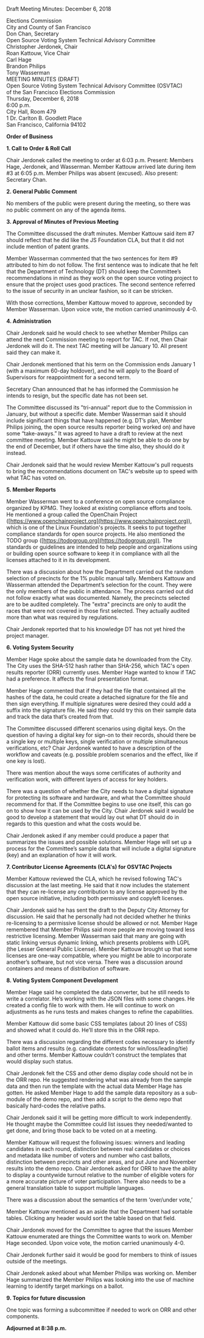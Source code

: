Draft Meeting Minutes: December 6, 2018

<div id="meeting_header_right" class="headered">
Elections Commission<br>
City and County of San Francisco<br>
Don Chan, Secretary<br>
</div>

<div class="headered">
Open Source Voting System Technical Advisory Committee<br>
Christopher Jerdonek, Chair<br>
Roan Kattouw, Vice Chair<br>
Carl Hage<br>
Brandon Philips<br>
Tony Wasserman<br>
</div>

<div id="meeting_header_main" class="headered">
MEETING MINUTES (DRAFT)<br>
Open Source Voting System Technical Advisory Committee (OSVTAC)<br>
of the San Francisco Elections Commission<br>
Thursday, December 6, 2018<br>
6:00 p.m.<br>
City Hall, Room 479<br>
1 Dr. Carlton B. Goodlett Place<br>
San Francisco, California 94102<br>
</div>

**Order of Business**

**1\. Call to Order & Roll Call**

Chair Jerdonek called the meeting to order at 6:03 p.m. Present: Members
Hage, Jerdonek, and Wasserman. Member Kattouw arrived late during item #3 at
6:05 p.m. Member Philips was absent (excused). Also present: Secretary Chan.


**2\. General Public Comment**

No members of the public were present during the meeting, so there was no
public comment on any of the agenda items.


**3\. Approval of Minutes of Previous Meeting**

The Committee discussed the draft minutes. Member Kattouw said item #7 should
reflect that he did like the JS Foundation CLA, but that it did not include
mention of patent grants.

Member Wasserman commented that the two sentences for item #9 attributed to
him do not follow. The first sentence was to indicate that he felt that the
Department of Technology (DT) should keep the Committee’s recommendations in
mind as they work on the open source voting project to ensure that the
project uses good practices. The second sentence referred to the issue of
security in an unclear fashion, so it can be stricken.

With those corrections, Member Kattouw moved to approve, seconded by Member
Wasserman. Upon voice vote, the motion carried unanimously 4-0.


**4\. Administration**

Chair Jerdonek said he would check to see whether Member Philips can attend
the next Commission meeting to report for TAC. If not, then Chair Jerdonek
will do it. The next TAC meeting will be January 10. All present said they
can make it.

Chair Jerdonek mentioned that his term on the Commission ends January 1 (with
a maximum 60-day holdover), and he will apply to the Board of Supervisors for
reappointment for a second term.

Secretary Chan announced that he has informed the Commission he intends to
resign, but the specific date has not been set.

The Committee discussed its "tri-annual" report due to the Commission in
January, but without a specific date. Member Wasserman said it should include
significant things that have happened (e.g. DT’s plan, Member Philips
joining, the open source results reporter being worked on) and have some
“take-aways.” It was agreed to have a draft to review at the next committee
meeting. Member Kattouw said he might be able to do one by the end of
December, but if others have the time also, they should do it instead.

Chair Jerdonek said that he would review Member Kattouw's pull requests to
bring the recommendations document on TAC's website up to speed with what TAC
has voted on.


**5\. Member Reports**

Member Wasserman went to a conference on open source compliance organized by
KPMG. They looked at existing compliance efforts and tools. He mentioned a
group called the OpenChain Project
([https://www.openchainproject.org](https://www.openchainproject.org)), which
is one of the Linux Foundation's projects. It seeks to put together
compliance standards for open source projects. He also mentioned the TODO
group ([https://todogroup.org](https://todogroup.org)). The standards or
guidelines are intended to help people and organizations using or building
open source software to keep it in compliance with all the licenses attached
to it in its development.

There was a discussion about how the Department carried out the random
selection of precincts for the 1% public manual tally. Members Kattouw and
Wasserman attended the Department’s selection for the count. They were the
only members of the public in attendance. The process carried out did not
follow exactly what was documented. Namely, the precincts selected are to be
audited completely. The "extra" precincts are only to audit the races that
were not covered in those first selected. They actually audited more than
what was required by regulations.

Chair Jerdonek reported that to his knowledge DT has not yet hired the
project manager.


**6\. Voting System Security**

Member Hage spoke about the sample data he downloaded from the City. The City
uses the SHA-512 hash rather than SHA-256, which TAC's open results reporter
(ORR) currently uses. Member Hage wanted to know if TAC had a preference. It
affects the final presentation format.

Member Hage commented that if they had the file that contained all the hashes
of the data, he could create a detached signature for the file and then sign
everything. If multiple signatures were desired they could add a suffix into
the signature file. He said they could try this on their sample data and
track the data that’s created from that.

The Committee discussed different scenarios using digital keys. On the
question of having a digital key for sign-on to their records, should there
be a single key or multiple keys, single verification or multiple
simultaneous verifications, etc? Chair Jerdonek wanted to have a description
of the workflow and caveats (e.g. possible problem scenarios and the effect,
like if one key is lost).

There was mention about the ways some certificates of authority and
verification work, with different layers of access for key holders.

There was a question of whether the City needs to have a digital signature
for protecting its software and hardware, and what the Committee should
recommend for that. If the Committee begins to use one itself, this can go on
to show how it can be used by the City. Chair Jerdonek said it would be good
to develop a statement that would lay out what DT should do in regards to
this question and what the costs would be.

Chair Jerdonek asked if any member could produce a paper that summarizes the
issues and possible solutions. Member Hage will set up a process for the
Committee’s sample data that will include a digital signature (key) and an
explanation of how it will work.


**7\. Contributor License Agreements (CLA's) for OSVTAC Projects**

Member Kattouw reviewed the CLA, which he revised following TAC's discussion
at the last meeting. He said that it now includes the statement that they can
re-license any contribution to any license approved by the open source
initiative, including both permissive and copyleft licenses.

Chair Jerdonek said he has sent the draft to the Deputy City Attorney for
discussion. He said that he personally had not decided whether he thinks
re-licensing to a permissive license should be allowed or not. Member Hage
remembered that Member Philips said more people are moving toward less
restrictive licensing. Member Wasserman said that many are going with static
linking versus dynamic linking, which presents problems with LGPL (the Lesser
General Public License). Member Kattouw brought up that some licenses are
one-way compatible, where you might be able to incorporate another’s
software, but not vice versa. There was a discussion around containers and
means of distribution of software.


**8\. Voting System Component Development**

Member Hage said he completed the data converter, but he still needs to write
a correlator. He’s working with the JSON files with some changes. He created
a config file to work with them. He will continue to work on adjustments as
he runs tests and makes changes to refine the capabilities.

Member Kattouw did some basic CSS templates (about 20 lines of CSS) and
showed what it could do. He’ll store this in the ORR repo.

There was a discussion regarding the different codes necessary to identify
ballot items and results (e.g. candidate contests for win/loss/leading/tie)
and other terms. Member Kattouw couldn’t construct the templates that would
display such status.

Chair Jerdonek felt the CSS and other demo display code should not be in the
ORR repo. He suggested rendering what was already from the sample data and
then run the template with the actual data Member Hage has gotten. He asked
Member Hage to add the sample data repository as a sub-module of the demo
repo, and then add a script to the demo repo that basically hard-codes the
relative paths.

Chair Jerdonek said it will be getting more difficult to work independently.
He thought maybe the Committee could list issues they needed/wanted to get
done, and bring those back to be voted on at a meeting.

Member Kattouw will request the following issues: winners and leading
candidates in each round, distinction between real candidates or choices and
metadata like number of voters and number who cast ballots, distinction
between precincts and other areas, and put June and November results into the
demo repo. Chair Jerdonek asked for ORR to have the ability to display a
countywide turnout relative to the number of eligible voters for a more
accurate picture of voter participation. There also needs to be a general
translation table to support multiple languages.

There was a discussion about the semantics of the term ‘over/under vote,’

Member Kattouw mentioned as an aside that the Department had sortable tables.
Clicking any header would sort the table based on that field.

Chair Jerdonek moved for the Committee to agree that the issues Member
Kattouw enumerated are things the Committee wants to work on. Member Hage
seconded. Upon voice vote, the motion carried unanimously 4-0.

Chair Jerdonek further said it would be good for members to think of issues
outside of the meetings.

Chair Jerdonek asked about what Member Philips was working on. Member Hage
summarized the Member Philips was looking into the use of machine learning to
identify target markings on a ballot.


**9\. Topics for future discussion**

One topic was forming a subcommittee if needed to work on ORR and other
components.


**Adjourned at 8:38 p.m.**
